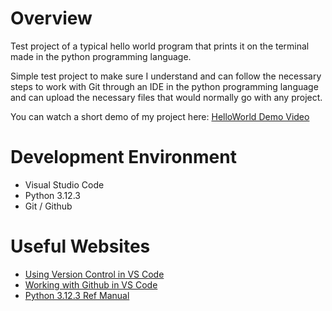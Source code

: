 # Overview

Test project of a typical hello world program that prints it on the terminal made in the python programming language.

Simple test project to make sure I understand and can follow the necessary steps to work with Git through an IDE in the python programming language and can upload the necessary files that would normally go with any project.

You can watch a short demo of my project here: [HelloWorld Demo Video](https://youtu.be/jthR0Ooeh34)

# Development Environment

* Visual Studio Code
* Python 3.12.3
* Git / Github

# Useful Websites

* [Using Version Control in VS Code](https://code.visualstudio.com/docs/editor/versioncontrol)
* [Working with Github in VS Code](https://code.visualstudio.com/docs/editor/github)
* [Python 3.12.3 Ref Manual](https://docs.python.org/3/library/index.html)